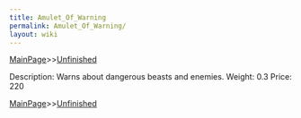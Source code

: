 ```yaml
---
title: Amulet_Of_Warning
permalink: Amulet_Of_Warning/
layout: wiki
---
```


[MainPage](/keeperrl_wiki/ "wikilink")>>[Unfinished](/keeperrl_wiki/Unfinished "wikilink")



 Description: Warns about dangerous beasts and enemies.
 Weight: 0.3
 Price: 220

[MainPage](/keeperrl_wiki/ "wikilink")>>[Unfinished](/keeperrl_wiki/Unfinished "wikilink")

